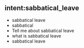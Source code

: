 ## intent:sabbatical_leave
- sabbatical leave
- sabbatical
- Tell me about sabbatical leave
- what is sabbatical leave
- sabbatical leave
